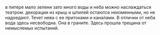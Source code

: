 в питере мало зелени зато много воды и неба можно наслаждаться театром. 
декорации из крыш и шпилей остаются неизменными, но не надоедают. Течет нева с ее притоками и каналами. В отличии от неба вода здесь несвободна. Она в граните. Здесь прошла трещина от немыслемых испытаний. 